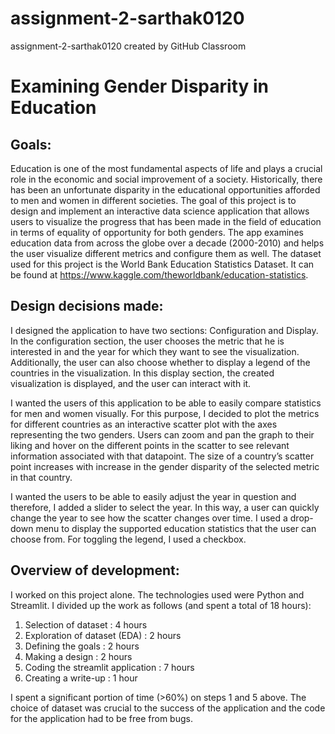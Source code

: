 # assignment-2-sarthak0120
assignment-2-sarthak0120 created by GitHub Classroom

# Examining Gender Disparity in Education 
## Goals: 
Education is one of the most fundamental aspects of life and plays a crucial role in the economic and social improvement of a society. Historically, there has been an unfortunate disparity in the educational opportunities afforded to men and women in different societies. 
The goal of this project is to design and implement an interactive data science application that allows users to visualize the progress that has been made in the field of education in terms of equality of opportunity for both genders. The app examines education data from across the globe over a decade (2000-2010) and helps the user visualize different metrics and configure them as well. 
The dataset used for this project is the World Bank Education Statistics Dataset. It can be found at https://www.kaggle.com/theworldbank/education-statistics. 

## Design decisions made: 
I designed the application to have two sections: Configuration and Display. In the configuration section, the user chooses the metric that he is interested in and the year for which they want to see the visualization. Additionally, the user can also choose whether to display a legend of the countries in the visualization. In this display section, the created visualization is displayed, and the user can interact with it. 

I wanted the users of this application to be able to easily compare statistics for men and women visually. For this purpose, I decided to plot the metrics for different countries as an interactive scatter plot with the axes representing the two genders. Users can zoom and pan the graph to their liking and hover on the different points in the scatter to see relevant information associated with that datapoint. The size of a country’s scatter point increases with increase in the gender disparity of the selected metric in that country. 

I wanted the users to be able to easily adjust the year in question and therefore, I added a slider to select the year. In this way, a user can quickly change the year to see how the scatter changes over time. I used a drop-down menu to display the supported education statistics that the user can choose from. For toggling the legend, I used a checkbox. 

## Overview of development: 
I worked on this project alone. The technologies used were Python and Streamlit. I divided up the work as follows (and spent a total of 18 hours):
1.	Selection of dataset 			        : 4 hours
2.	Exploration of dataset (EDA) 	    : 2 hours
3.	Defining the goals 			          : 2 hours
4.	Making a design 			            : 2 hours
5.	Coding the streamlit application 	: 7 hours
6.	Creating a write-up 			        : 1 hour

I spent a significant portion of time (>60%) on steps 1 and 5 above. The choice of dataset was crucial to the success of the application and the code for the application had to be free from bugs. 

